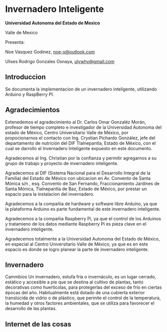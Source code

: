 # Invernadero Inteligente

**Universidad Autonoma del Estado de Mexico**

Valle de Mexico

Presenta:

Noe Vasquez Godinez, noe-x@outlook.com

Ulises Rodrigo Gonzales Osnaya, ulywhy@gmail.com


## Introduccion
Se documenta la implementacion de un invernadero inteligente, utilizando Arduino y RaspBerry PI.


## Agradecimientos
Extenedemos el agradecimiento al Dr. Carlos Omar Gonzaléz Morán,
profesor de tiempo completo e investigador
de la Universidad Autonoma del estado de México,
Centro Universitario Valle de México, por propocionarnos el contacto
con Ing. Crystian Pichardo González, jefe del departamento de
nutrición del DIF Tlalnepantla, Estado de México, con el cual se
darrollo el Invernadero Inteligente expuesto en este documento.

Agradecemos al Ing. Christian por la confianza y permitir agregarnos
a su grupo de trabajo y proyecto de invernadero inteligente.

Agradecemos al DIF (Sistema Nacional para el Desarrollo Integral
de la Familia) del Estado de México con ubicacion en Av.
Convento de Santa Mónica s/n , esq. Convento de San Fernando,
Fraccionamiento Jardines de Santa Mónica, Tlalnepantla de Baz,
Estado de México, por prestar un espacio para la instalacion del invernadero.

Agradecemos a la compañia de hardware y software libre Arduino,
ya que la plataforma Arduino es parte fundamental de este invernadero inteligente.

Agradecemos a la compañia Raspberry Pi, ya que el control de los Arduinos
y tratamieno de los datos mediante Raspberry Pi es pieza clave en el invernadero inteligente.

Agradecemos totalmente a  la Universidad Autonoma del Estado de México,
en especial al Centro Universitario Valle de México, ya que es en este espacio
es donde se logro planear la parte de invernadero inteligente.


## Invernadero
Cammbios
Un invernadero, estufa fría o invernáculo, es un lugar cerrado, estático y accesible a pie que se destina al cultivo de plantas, tanto decorativas como huertícolas, para protegerlas del exceso de frío en ciertas épocas del año. Habitualmente está dotado de una cubierta exterior translúcida de vidrio o de plástico, que permite el control de la temperatura, la humedad y otros factores ambientales, que se utiliza para favorecer el desarrollo de las plantas.

## Internet de las cosas

